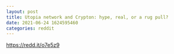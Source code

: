 ```yaml
--- 
layout: post 
title: Utopia network and Crypton: hype, real, or a rug pull? 
date: 2021-06-24 1624595460 
categories: reddit 
--- 
```

https://redd.it/o7e5z9